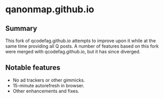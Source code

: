 # qanonmap.github.io

## Summary

This fork of qcodefag.github.io attempts to improve upon it while at the same time providing all Q posts. A number of features based on this fork were merged with qcodefag.github.io, but it has since diverged.

## Notable features

* No ad trackers or other gimmicks.
* 15-minute autorefresh in browser.
* Other enhancements and fixes.